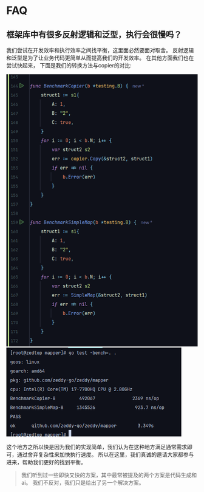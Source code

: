 # FAQ

## 框架库中有很多反射逻辑和泛型，执行会很慢吗？
我们尝试在开发效率和执行效率之间找平衡，这里面必然要面对取舍。
反射逻辑和泛型是为了让业务代码更简单从而提高我们的开发效率。
在其他方面我们也在尝试快起来， 下面是我们的转换方法与copier的对比:

![code](img/benchmark1.png)
![result](img/benchmark2.png)

这个地方之所以快是因为我们的实现简单，我们认为在这种地方满足通常需求即可，通过舍弃复杂性来加快执行速度。
所以在这里，我们真诚的邀请大家都参与进来，帮助我们更好的找到平衡。

> 我们听到过一些即快又快的方案，其中最常被提及的两个方案是代码生成和ai。
> 我们不反对，我们只是给出了另一个解决方案。